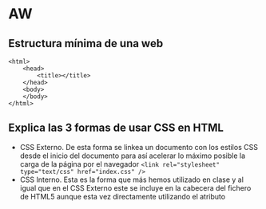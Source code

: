 # AW
## Estructura mínima de una web
```
<html>
	<head>
		<title></title>
	</head>
	<body>
	</body>
</html>
```
## Explica las 3 formas de usar CSS en HTML
- CSS Externo.
De esta forma se linkea un documento con los estilos CSS desde el inicio del documento para así acelerar lo máximo posible la carga de la página por el navegador
	```<link rel="stylesheet" type="text/css" href="index.css" />```
- CSS Interno.
Esta es la forma que más hemos utilizado en clase y al igual que en el CSS Externo este se incluye en la cabecera del fichero de HTML5  aunque esta vez directamente utilizando el atributo <style>.
```
<html>
<head>
    <title>Título de la página</title>
    <style type="text/css">
        div {
            background:#FFFFFF;
        }
    </style>
</head>
```
- CSS Embebido.
Esta es la forma más sencilla sw utilizar el CSS, no es muy recomendable y consta de utilizar el atributo style directamente en la etiqueta de, por ejemplo un párrafo <p>
```<p>¿Sabes <span style="color:#FF0000">VAREAR OLIVOS</span>?</p>```
	
## Crea una lista sin ordenar con 5 ingredientes de una receta de cocina
## Como se puede incluir javascript en HTML
## ¿Que diferencia hay entre una clase y una ID
## código para hacer un enlace a otra página y que esta se abra en una nueva ventana
## ¿Qué son las pseudoclases?, pon ejemplos.
## Explica el modelo de caja de CSS (margin, border y padding)
## Explica que son los selectores de CSS y pon ejemplos
# Hola
## Hola
### Hola
#### Hola

